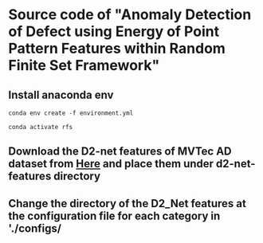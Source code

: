 # Source code of "Anomaly Detection of Defect using Energy of Point Pattern Features within Random Finite Set Framework"

## Install anaconda env
```conda env create -f environment.yml```


```conda activate rfs```

## Download the D2-net features of MVTec AD dataset from [Here](https://drive.google.com/file/d/1VfY_8HXRwi8_UeTwHrpq6-2lPxrZ6JB_/view?usp=sharing) and place them under d2-net-features directory


## Change the directory of the D2_Net features at the configuration file for each category in './configs/
